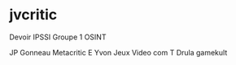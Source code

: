 # jvcritic
Devoir IPSSI Groupe 1 OSINT

JP Gonneau Metacritic
E Yvon Jeux Video com
T Drula gamekult

